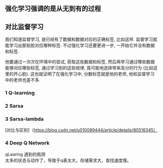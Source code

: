 ## 强化学习强调的是从无到有的过程
## 对比监督学习  

我们知道监督学习, 是已经有了数据和数据对应的正确标签, 比如这样. 监督学习就能学习出那些脸对应哪种标签. 不过强化学习还要更进一步, 一开始它并没有数据和标签.

他要通过一次次在环境中的尝试, 获取这些数据和标签, 然后再学习通过哪些数据能够对应哪些标签, 通过学习到的这些规律, 竟可能地选择带来高分的行为 (比如这里的开心脸). 这也就证明了在强化学习中, 分数标签就是他的老师, 他和监督学习中的老师也差不多.


### 1 Q-learning  
### 2 Sarsa  
### 3 Sarsa-lambda  
[对比与区别]（https://blog.csdn.net/u010089444/article/details/80516345）  

### 4 Deep Q Network  
qLearing 遇到的瓶颈  
太多的状态与动作了，导致于q表太大，存储需求大，查找速度慢。
